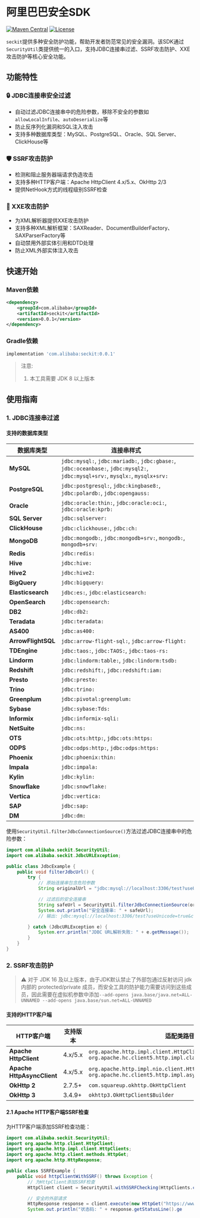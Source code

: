 # 阿里巴巴安全SDK

[![Maven Central](https://img.shields.io/maven-central/v/com.alibaba/seckit.svg)](https://search.maven.org/artifact/com.alibaba/seckit)
[![License](https://img.shields.io/badge/License-Apache%202.0-blue.svg)](https://opensource.org/licenses/Apache-2.0)

`seckit`提供多种安全防护功能，帮助开发者防范常见的安全漏洞。该SDK通过`SecurityUtil`类提供统一的入口，支持JDBC连接串过滤、SSRF攻击防护、XXE攻击防护等核心安全功能。

## 功能特性

### 🔒 JDBC连接串安全过滤
- 自动过滤JDBC连接串中的危险参数，移除不安全的参数如`allowLocalInfile`、`autoDeserialize`等
- 防止反序列化漏洞和SQL注入攻击
- 支持多种数据库类型：MySQL、PostgreSQL、Oracle、SQL Server、ClickHouse等

### 🛡️ SSRF攻击防护
- 检测和阻止服务器端请求伪造攻击
- 支持多种HTTP客户端：Apache HttpClient 4.x/5.x、OkHttp 2/3
- 提供NetHook方式的线程级别SSRF检查

### 🚫 XXE攻击防护
- 为XML解析器提供XXE攻击防护
- 支持多种XML解析框架：SAXReader、DocumentBuilderFactory、SAXParserFactory等
- 自动禁用外部实体引用和DTD处理
- 防止XML外部实体注入攻击

## 快速开始

### Maven依赖

```xml
<dependency>
    <groupId>com.alibaba</groupId>
    <artifactId>seckit</artifactId>
    <version>0.0.1</version>
</dependency>
```

### Gradle依赖

```gradle
implementation 'com.alibaba:seckit:0.0.1'
```

> 注意:
> 1. 本工具需要 JDK 8 以上版本

## 使用指南

### 1. JDBC连接串过滤

#### 支持的数据库类型

| 数据库类型 | 连接串样式 |
| --------- | --------- |
| **MySQL** | `jdbc:mysql:`, `jdbc:mariadb:`, `jdbc:gbase:`, `jdbc:oceanbase:`, `jdbc:mysql2:`, `jdbc:mysql+srv:`, `mysqlx:`, `mysqlx+srv:` |
| **PostgreSQL** | `jdbc:postgresql:`, `jdbc:kingbase8:`, `jdbc:polardb:`, `jdbc:opengauss:` |
| **Oracle** | `jdbc:oracle:thin:`, `jdbc:oracle:oci:`, `jdbc:oracle:kprb:` |
| **SQL Server** | `jdbc:sqlserver:` |
| **ClickHouse** | `jdbc:clickhouse:`, `jdbc:ch:` |
| **MongoDB** | `jdbc:mongodb:`, `jdbc:mongodb+srv:`, `mongodb:`, `mongodb+srv:` |
| **Redis** | `jdbc:redis:` |
| **Hive** | `jdbc:hive:` |
| **Hive2** | `jdbc:hive2:` |
| **BigQuery** | `jdbc:bigquery:` |
| **Elasticsearch** | `jdbc:es:`, `jdbc:elasticsearch:` |
| **OpenSearch** | `jdbc:opensearch:` |
| **DB2** | `jdbc:db2:` |
| **Teradata** | `jdbc:teradata:` |
| **AS400** | `jdbc:as400:` |
| **ArrowFlightSQL** | `jdbc:arrow-flight-sql:`, `jdbc:arrow-flight:` |
| **TDEngine** | `jdbc:taos:`, `jdbc:TAOS:`, `jdbc:taos-rs:` |
| **Lindorm** | `jdbc:lindorm:table:`, `jdbc:lindorm:tsdb:` |
| **Redshift** | `jdbc:redshift:`, `jdbc:redshift:iam:` |
| **Presto** | `jdbc:presto:` |
| **Trino** | `jdbc:trino:` |
| **Greenplum** | `jdbc:pivotal:greenplum:` |
| **Sybase** | `jdbc:sybase:Tds:` |
| **Informix** | `jdbc:informix-sqli:` |
| **NetSuite** | `jdbc:ns:` |
| **OTS** | `jdbc:ots:http:`, `jdbc:ots:https:` |
| **ODPS** | `jdbc:odps:http:`, `jdbc:odps:https:` |
| **Phoenix** | `jdbc:phoenix:thin:` |
| **Impala** | `jdbc:impala:` |
| **Kylin** | `jdbc:kylin:` |
| **Snowflake** | `jdbc:snowflake:` |
| **Vertica** | `jdbc:vertica:` |
| **SAP** | `jdbc:sap:` |
| **DM** | `jdbc:dm:` |

使用`SecurityUtil.filterJdbcConnectionSource()`方法过滤JDBC连接串中的危险参数：

```java
import com.alibaba.seckit.SecurityUtil;
import com.alibaba.seckit.JdbcURLException;

public class JdbcExample {
    public void filterJdbcUrl() {
        try {
            // 原始连接串包含危险参数
            String originalUrl = "jdbc:mysql://localhost:3306/test?useUnicode=true&characterEncoding=UTF-8&allowLocalInfile=true&autoDeserialize=true&sessionVariables=abc&foo=bar";

            // 过滤后的安全连接串
            String safeUrl = SecurityUtil.filterJdbcConnectionSource(originalUrl);
            System.out.println("安全连接串: " + safeUrl);
            // 输出: jdbc:mysql://localhost:3306/test?useUnicode=true&characterEncoding=UTF-8&allowLocalInfile=false&allowLoadLocalInfile=false&sessionVariables=abc

        } catch (JdbcURLException e) {
            System.err.println("JDBC URL解析失败: " + e.getMessage());
        }
    }
}
```

### 2. SSRF攻击防护

> ⚠️ 对于 JDK 16 及以上版本，由于JDK默认禁止了外部包通过反射访问 jdk 内部的 protected/private 成员，而安全工具的防护能力需要访问到这些成员，因此需要在虚拟机参数中添加`--add-opens java.base/java.net=ALL-UNNAMED --add-opens java.base/sun.net=ALL-UNNAMED`


#### 支持的HTTP客户端

| HTTP客户端 | 支持版本 | 适配类路径 |
|-----------|---------|-----------|
| **Apache HttpClient** | 4.x/5.x | `org.apache.http.impl.client.HttpClientBuilder` `org.apache.hc.client5.http.impl.classic.HttpClientBuilder` |
| **Apache HttpAsyncClient** | 4.x/5.x | `org.apache.http.impl.nio.client.HttpAsyncClientBuilder` `org.apache.hc.client5.http.impl.async.HttpAsyncClientBuilder` |
| **OkHttp 2** | 2.7.5+ | `com.squareup.okhttp.OkHttpClient` |
| **OkHttp 3** | 3.4.9+ | `okhttp3.OkHttpClient$Builder` |

#### 2.1 Apache HTTP客户端SSRF检查

为HTTP客户端添加SSRF检查功能：

```java
import com.alibaba.seckit.SecurityUtil;
import org.apache.http.client.HttpClient;
import org.apache.http.impl.client.HttpClients;
import org.apache.http.client.methods.HttpGet;
import org.apache.http.HttpResponse;

public class SSRFExample {
    public void httpClientWithSSRF() throws Exception {
        // 为HttpClient添加SSRF检查
        HttpClient client = SecurityUtil.withSSRFChecking(HttpClients.custom()).build();

        // 安全的外部请求
        HttpResponse response = client.execute(new HttpGet("https://www.example.com"));
        System.out.println("状态码: " + response.getStatusLine().ge